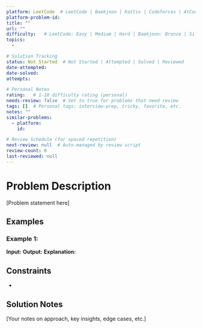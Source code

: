 ```yaml
---
platform: LeetCode  # LeetCode | Baekjoon | Kattis | Codeforces | AtCoder | HackerRank | etc.
platform-problem-id:
title: ""
url: ""
difficulty:   # LeetCode: Easy | Medium | Hard | Baekjoon: Bronze | Silver | Gold | Platinum | Diamond
topics:
  -

# Solution Tracking
status: Not Started  # Not Started | Attempted | Solved | Reviewed
date-attempted:
date-solved:
attempts:

# Personal Notes
rating:   # 1-10 difficulty rating (personal)
needs-review: false  # Set to true for problems that need review
tags: []  # Personal tags: interview-prep, tricky, favorite, etc.
notes: ""
similar-problems:
  - platform:
    id:

# Review Schedule (for spaced repetition)
next-review: null  # Auto-managed by review script
review-count: 0
last-reviewed: null
---
```


# Problem Description

[Problem statement here]

## Examples

### Example 1:
**Input:**
**Output:**
**Explanation:**

## Constraints

-

## Solution Notes

[Your notes on approach, key insights, edge cases, etc.]
